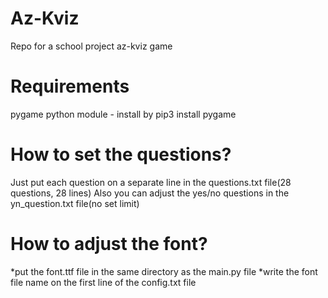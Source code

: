 # Az-Kviz
Repo for a school project az-kviz game

# Requirements
pygame python module - install by pip3 install pygame

# How to set the questions?
Just put each question on a separate line in the questions.txt file(28 questions, 28 lines)
Also you can adjust the yes/no questions in the yn_question.txt file(no set limit)

# How to adjust the font?
*put the font.ttf file in the same directory as the main.py file
*write the font file name on the first line of the config.txt file
